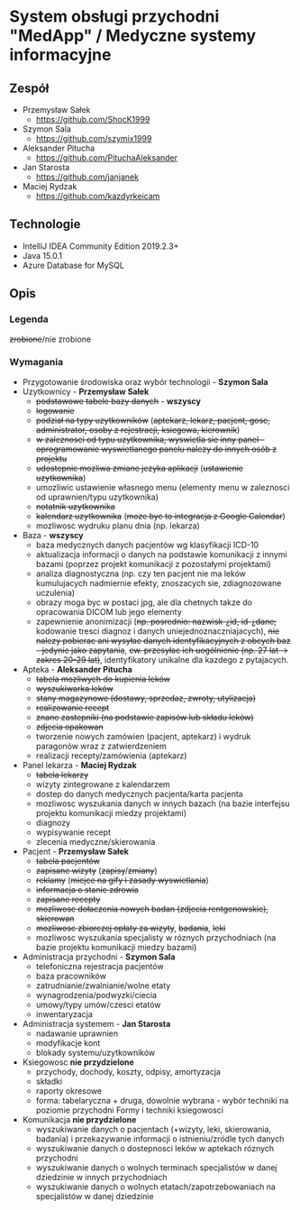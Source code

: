# System obsługi przychodni "MedApp" / Medyczne systemy informacyjne

## Zespół
- Przemysław Sałek
  - https://github.com/ShocK1999
- Szymon Sala
  - https://github.com/szymix1999
- Aleksander Pitucha
  - https://github.com/PituchaAleksander
- Jan Starosta
  - https://github.com/janjanek
- Maciej Rydzak
  - https://github.com/kazdyrkeicam

## Technologie
- IntelliJ IDEA Community Edition 2019.2.3+
- Java 15.0.1
- Azure Database for MySQL

## Opis
### Legenda
~~zrobione~~/nie zrobione
### Wymagania 
- Przygotowanie środowiska oraz wybór technologii - **Szymon Sala**
- Uzytkownicy - **Przemysław Sałek**
  - ~~podstawowe tabele bazy danych~~ - **wszyscy**
  - ~~logowanie~~
  - ~~podział na typy uzytkowników~~ (~~aptekarz, lekarz, pacjent, gosc, administrator, osoby z rejestracji, ksiegowa, kierownik~~)
  - ~~w zaleznosci od typu uzytkownika, wyswietla sie inny panel - oprogramowanie wyswietlanego panelu nalezy do innych osób z projektu~~
  - ~~udostepnic mozliwa zmiane jezyka aplikacji~~ (~~ustawienie uzytkownika~~)
  - umozliwic ustawienie własnego menu (elementy menu w zaleznosci od uprawnien/typu uzytkownika)
  - ~~notatnik uzytkownika~~
  - ~~kalendarz uzytkownika~~ (~~moze byc to integracja z Google Calendar~~)
  - mozliwosc wydruku planu dnia (np. lekarza)
- Baza - **wszyscy**
  - baza medycznych danych pacjentów wg klasyfikacji ICD-10
  - aktualizacja informacji o danych na podstawie komunikacji z innymi bazami (poprzez projekt komunikacji z pozostałymi projektami)
  - analiza diagnostyczna (np. czy ten pacjent nie ma leków kumulujacych nadmiernie efekty, znoszacych sie, zdiagnozowane uczulenia)
  - obrazy moga byc w postaci jpg, ale dla chetnych takze do opracowania DICOM lub jego elementy
  - zapewnienie anonimizacji (~~np. posrednio: nazwisk-¿id, id-¿dane;~~ kodowanie tresci diagnoz i danych uniejednoznaczniajacych), ~~nie nalezy pobierac ani wysyłac danych identyfikacyjnych z obcych baz - jedynie jako zapytania~~, ~~ew. przesyłac ich uogólnienie (np. 27 lat -> zakres 20-29 lat)~~, identyfikatory unikalne dla kazdego z pytajacych.
- Apteka - **Aleksander Pitucha**
  - ~~tabela mozliwych do kupienia leków~~
  - ~~wyszukiwarka leków~~
  - ~~stany magazynowe (dostawy, sprzedaz, zwroty, utylizacja)~~
  - ~~realizowanie recept~~
  - ~~znane zastepniki (na podstawie zapisów lub składu leków)~~
  - ~~zdjecia opakowan~~
  - tworzenie nowych zamówien (pacjent, aptekarz) i wydruk paragonów wraz z zatwierdzeniem
  - realizacji recepty/zamówienia (aptekarz)
- Panel lekarza - **Maciej Rydzak**
  - ~~tabela lekarzy~~
  - wizyty zintegrowane z kalendarzem
  - dostep do danych medycznych pacjenta/karta pacjenta
  - mozliwosc wyszukania danych w innych bazach (na bazie interfejsu projektu komunikacji miedzy projektami)
  - diagnozy
  - wypisywanie recept
  - zlecenia medyczne/skierowania
- Pacjent - **Przemysław Sałek**
  - ~~tabela pacjentów~~
  - ~~zapisane wizyty~~ (~~zapisy~~/~~zmiany~~)
  - ~~reklamy~~ (~~miejce na gify i zasady wyswietlania~~)
  - ~~informacja o stanie zdrowia~~
  - ~~zapisane recepty~~
  - ~~mozliwosc dołaczenia nowych badan (zdjecia rentgenowskie), skierowan~~
  - ~~mozliwosc zbiorczej opłaty za wizyty~~, ~~badania~~, ~~leki~~
  - mozliwosc wyszukania specjalisty w róznych przychodniach (na bazie projektu komunikacji miedzy bazami)
- Administracja przychodni - **Szymon Sala**
  - telefoniczna rejestracja pacjentów
  - baza pracowników
  - zatrudnianie/zwalnianie/wolne etaty
  - wynagrodzenia/podwyzki/ciecia
  - umowy/typy umów/czesci etatów
  - inwentaryzacja
- Administracja systemem - **Jan Starosta**
  - nadawanie uprawnien
  - modyfikacje kont
  - blokady systemu/uzytkowników
- Ksiegowosc  **nie przydzielone**
  - przychody, dochody, koszty, odpisy, amortyzacja
  - składki
  - raporty okresowe
  - forma: tabelaryczna + druga, dowolnie wybrana - wybór techniki na poziomie przychodni Formy i techniki ksiegowosci
- Komunikacja **nie przydzielone**
  - wyszukiwanie danych o pacjentach (+wizyty, leki, skierowania, badania) i przekazywanie informacji o istnieniu/zródle tych danych
  - wyszukiwanie danych o dostepnosci leków w aptekach róznych przychodni
  - wyszukiwanie danych o wolnych terminach specjalistów w danej dziedzinie w innych przychodniach
  - wyszukiwanie danych o wolnych etatach/zapotrzebowaniach na specjalistów w danej dziedzinie
